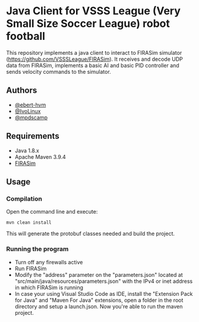 
# Java Client for VSSS League (Very Small Size Soccer League) robot football

This repository implements a java client to interact to FIRASim simulator (https://github.com/VSSSLeague/FIRASim). It receives and decode UDP data from FIRASim, implements a basic AI and basic PID controller and sends velocity commands to the simulator.




## Authors

- [@ebert-hvm](https://www.github.com/ebert-hvm)
- [@IvoLinux](https://www.github.com/IvoLinux)
- [@mpdscamp](https://www.github.com/mpdscamp)


## Requirements
- Java 1.8.x
- Apache Maven 3.9.4
- [FIRASim](https://github.com/VSSSLeague/FIRASim/blob/master/INSTALL.md)
## Usage
### Compilation
Open the command line and execute:
```
mvn clean install
```
This will generate the protobuf classes needed and build the project. 

### Running the program
- Turn off any firewalls active
- Run FIRASim
- Modify the "address" parameter on the "parameters.json" located at "src/main/java/resources/parameters.json" with the IPv4 or inet address in which FIRASim is running
- In case your using Visual Studio Code as IDE, install the "Extension Pack for Java" and "Maven For Java" extensions, open a folder in the root directory and setup a launch.json. Now you're able to run the maven project.
